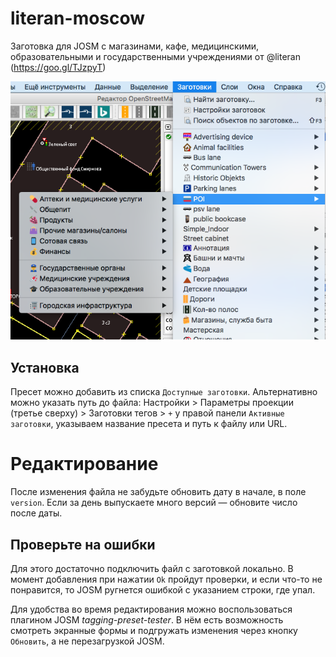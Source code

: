 # literan-moscow
Заготовка для JOSM с магазинами, кафе, медицинскими, образовательными и государственными учреждениями от @literan (https://goo.gl/TJzpyT)

![That's how menu looks like](/pics/screenshot-menu.png "Воспользуйся мной! Установи!")

## Установка
Пресет можно добавить из списка `Доступные заготовки`. Альтернативно можно указать путь до файла:
Настройки > Параметры проекции (третье сверху) > Заготовки тегов > `+` у правой панели `Активные заготовки`, указываем название пресета и путь к файлу или URL.

# Редактирование
После изменения файла не забудьте обновить дату в начале, в поле `version`. Если за день выпускаете много версий — обновите число после даты.

## Проверьте на ошибки
Для этого достаточно подключить файл с заготовкой локально. В момент добавления при нажатии `Ok` пройдут проверки, и если что-то не понравится, то JOSM ругнется ошибкой с указанием строки, где упал.

Для удобства во время редактирования можно воспользоваться плагином JOSM _tagging-preset-tester_. В нём есть возможность смотреть экранные формы и подгружать изменения через кнопку `Обновить`, а не перезагрузкой JOSM.
